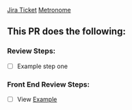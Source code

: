 [Jira Ticket](https://jira.nypl.org/browse/RENO-XXX)
[Metronome](http://themetronome.co/components/XXX/?fresh=true)

**This PR does the following:**
-

### Review Steps:
- [ ] Example step one

### Front End Review Steps:
- [ ] View [Example](http://localhost:3000/)

